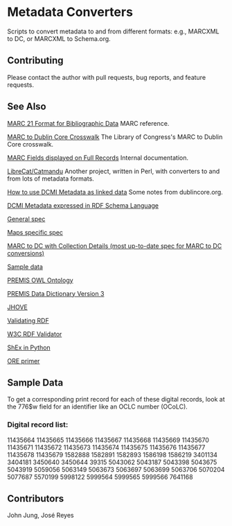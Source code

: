 # Metadata Converters

Scripts to convert metadata to and from different formats: e.g., MARCXML to DC,
or MARCXML to Schema.org. 

## Contributing

Please contact the author with pull requests, bug reports, and feature
requests.

## See Also

[MARC 21 Format for Bibliographic Data](https://www.loc.gov/marc/bibliographic/)
MARC reference. 

[MARC to Dublin Core Crosswalk](https://www.loc.gov/marc/marc2dc.html)
The Library of Congress's MARC to Dublin Core crosswalk.

[MARC Fields displayed on Full Records](https://loop.lib.uchicago.edu/documentation/ole-vufind/vufind/marc-fields-displayed-full-records/)
Internal documentation.

[LibreCat/Catmandu](https://github.com/LibreCat/Catmandu)
Another project, written in Perl, with converters to and from lots of metadata formats. 

[How to use DCMI Metadata as linked data](http://www.dublincore.org/resources/userguide/publishing_metadata/)
Some notes from dublincore.org.

[DCMI Metadata expressed in RDF Schema Language](https://www.dublincore.org/schemas/rdfs/)

[General spec](https://dldc.lib.uchicago.edu/dl/collections/digcollingestspecifications.html#sec-4-2)

[Maps specific spec](https://docs.google.com/document/d/11QaNUMEtjp9DMkwkttvm1zMFF6rV1KrfVe2SYr1brVA/edit)

[MARC to DC with Collection Details (most up-to-date spec for MARC to DC conversions)](https://docs.google.com/spreadsheets/d/1Kz1nfTSBjc2PTJ8hrZ--JCBpKV061sdXQxRxVo8VY_Y/edit?usp=sharing)

[Sample data](https://docs.google.com/document/d/11QaNUMEtjp9DMkwkttvm1zMFF6rV1KrfVe2SYr1brVA/edit)

[PREMIS OWL Ontology](http://www.loc.gov/standards/premis/ontology/pdf/premis3-owl-guidelines.pdf)

[PREMIS Data Dictionary Version 3](http://www.loc.gov/standards/premis/v3/premis-3-0-final.pdf)

[JHOVE](https://jhove.openpreservation.org)

[Validating RDF](https://book.validatingrdf.com/)

[W3C RDF Validator](https://www.w3.org/RDF/Validator/)

[ShEx in Python](https://github.com/hsolbrig/PyShEx)

[ORE primer](http://www.openarchives.org/ore/1.0/primer)

## Sample Data

To get a corresponding print record for each of these digital records, look at
the 776$w field for an identifier like an OCLC number (OCoLC).

### Digital record list:

11435664
11435665
11435666
11435667
11435668
11435669
11435670
11435671
11435672
11435673
11435674
11435675
11435676
11435677
11435678
11435679
1582888
1582891
1582893
1586198
1586219
3401134
3404181
3450640
3450644
39315
5043062
5043187
5043398
5043675
5043919
5059056
5063149
5063673
5063697
5063699
5063706
5070204
5077687
5570199
5998122
5999564
5999565
5999566
7641168

## Contributors

John Jung, José Reyes
